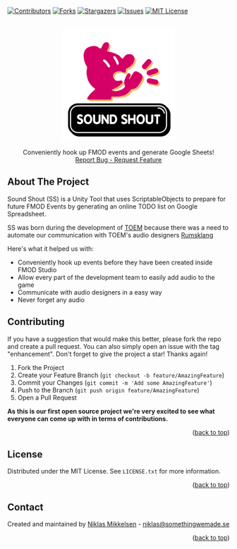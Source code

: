 <div id="top"></div>

[![Contributors][contributors-shield]][contributors-url]
[![Forks][forks-shield]][forks-url]
[![Stargazers][stars-shield]][stars-url]
[![Issues][issues-shield]][issues-url]
[![MIT License][license-shield]][license-url]


<!-- PROJECT LOGO -->
<br />
<div align="center">
  <a href="https://github.com/SomethingWeMade/Sound-Shout">
    <img src="/Editor/EditorWindow/SS_Tool_Logo.png" alt="Logo" width="256" height="256">
  </a>

  <p align="center">
    Conveniently hook up FMOD events and generate Google Sheets!
    <br />
    <a href="https://github.com/SomethingWeMade/Sound-Shout/issues">Report Bug - Request Feature</a>
  </p>
</div>


## About The Project

Sound Shout (SS) is a Unity Tool that uses ScriptableObjects to prepare for future FMOD Events by generating an online TODO list on Google Spreadsheet.

SS was born during the development of [TOEM](https://store.steampowered.com/app/1307580/TOEM/) because there was a need to automate our communication with TOEM's audio designers [Rumsklang](https://www.rumsklang.com/)

Here's what it helped us with:
* Conveniently hook up events before they have been created inside FMOD Studio
* Allow every part of the development team to easily add audio to the game
* Communicate with audio designers in a easy way
* Never forget any audio


## Contributing

If you have a suggestion that would make this better, please fork the repo and create a pull request. You can also simply open an issue with the tag "enhancement".
Don't forget to give the project a star! Thanks again!

1. Fork the Project
2. Create your Feature Branch (`git checkout -b feature/AmazingFeature`)
3. Commit your Changes (`git commit -m 'Add some AmazingFeature'`)
4. Push to the Branch (`git push origin feature/AmazingFeature`)
5. Open a Pull Request

**As this is our first open source project we're very excited to see what everyone can come up with in terms of contributions.**

<p align="right">(<a href="#top">back to top</a>)</p>



<!-- LICENSE -->
## License

Distributed under the MIT License. See `LICENSE.txt` for more information.

<p align="right">(<a href="#top">back to top</a>)</p>



<!-- CONTACT -->
## Contact

Created and maintained by [Niklas Mikkelsen](https://twitter.com/NikMikk) - niklas@somethingwemade.se

<p align="right">(<a href="#top">back to top</a>)</p>


<!-- MARKDOWN LINKS & IMAGES -->
<!-- https://www.markdownguide.org/basic-syntax/#reference-style-links -->
[contributors-shield]: https://img.shields.io/github/contributors/SomethingWeMade/Sound-Shout.svg?style=for-the-badge
[contributors-url]: https://github.com/SomethingWeMade/Sound-Shout/graphs/contributors
[forks-shield]: https://img.shields.io/github/forks/SomethingWeMade/Sound-Shout.svg?style=for-the-badge
[forks-url]: https://github.com/SomethingWeMade/Sound-Shout/network/members
[stars-shield]: https://img.shields.io/github/stars/SomethingWeMade/Sound-Shout.svg?style=for-the-badge
[stars-url]: https://github.com/SomethingWeMade/Sound-Shout/stargazers
[issues-shield]: https://img.shields.io/github/issues/SomethingWeMade/Sound-Shout.svg?style=for-the-badge
[issues-url]: https://github.com/SomethingWeMade/Sound-Shout/issues
[license-shield]: https://img.shields.io/github/license/SomethingWeMade/Sound-Shout.svg?style=for-the-badge
[license-url]: https://github.com/SomethingWeMade/Sound-Shout/blob/master/LICENSE.txt
[product-screenshot]: images/screenshot.png
